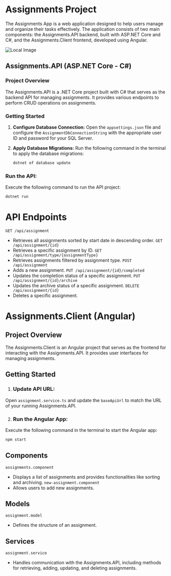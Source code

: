 # Assignments Project
The Assignments App is a web application designed to help users manage and organize their tasks effectively. The application consists of two main components: the Assignments.API backend, built with ASP.NET Core and C#, and the Assignments.Client frontend, developed using Angular.

![Local Image](./Screenshot.2023-12-12.at.8.31.34.PM.png)


## Assignments.API (ASP.NET Core - C#)

### Project Overview
The Assignments.API is a .NET Core project built with C# that serves as the backend API for managing assignments. It provides various endpoints to perform CRUD operations on assignments.

### Getting Started

1. **Configure Database Connection:**
   Open the `appsettings.json` file and configure the `AssignmentDbConnectionString` with the appropriate user ID and password for your SQL Server.

2. **Apply Database Migrations:**
   Run the following command in the terminal to apply the database migrations:
   ```bash
   dotnet ef database update
   ```
   
### Run the API:
Execute the following command to run the API project:
```bash
dotnet run
```

# API Endpoints
`GET /api/assignment`
* Retrieves all assignments sorted by start date in descending order.
`GET /api/assignment/{id}`
* Retrieves a specific assignment by ID.
`GET /api/assignment/type/{assignmentType}`
* Retrieves assignments filtered by assignment type.
`POST /api/assignment`
* Adds a new assignment.
`PUT /api/assignment/{id}/completed`
* Updates the completion status of a specific assignment.
`PUT /api/assignment/{id}/archive`
* Updates the archive status of a specific assignment.
`DELETE /api/assignment/{id}`
* Deletes a specific assignment.

# Assignments.Client (Angular)
## Project Overview
The Assignments.Client is an Angular project that serves as the frontend for interacting with the Assignments.API. It provides user interfaces for managing assignments.

## Getting Started
1. ### Update API URL:
Open `assignment.service.ts` and update the `baseApiUrl` to match the URL of your running Assignments.API.

2. ### Run the Angular App:
Execute the following command in the terminal to start the Angular app:
```bash
npm start
```

## Components
`assignments.component`
* Displays a list of assignments and provides functionalities like sorting and archiving.
`new-assignment.component`
* Allows users to add new assignments.
## Models
`assignment.model`
* Defines the structure of an assignment.
## Services
`assignment.service`
* Handles communication with the Assignments.API, including methods for retrieving, adding, updating, and deleting assignments.


